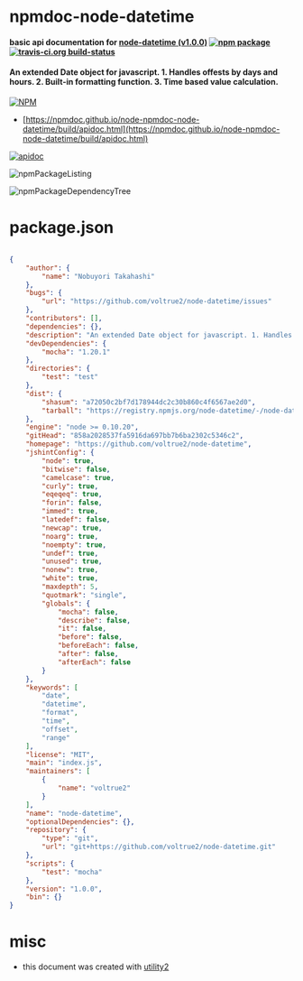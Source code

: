 # npmdoc-node-datetime

#### basic api documentation for  [node-datetime (v1.0.0)](https://github.com/voltrue2/node-datetime)  [![npm package](https://img.shields.io/npm/v/npmdoc-node-datetime.svg?style=flat-square)](https://www.npmjs.org/package/npmdoc-node-datetime) [![travis-ci.org build-status](https://api.travis-ci.org/npmdoc/node-npmdoc-node-datetime.svg)](https://travis-ci.org/npmdoc/node-npmdoc-node-datetime)

#### An extended Date object for javascript. 1. Handles offests by days and hours. 2. Built-in formatting function. 3. Time based value calculation.

[![NPM](https://nodei.co/npm/node-datetime.png?downloads=true&downloadRank=true&stars=true)](https://www.npmjs.com/package/node-datetime)

- [https://npmdoc.github.io/node-npmdoc-node-datetime/build/apidoc.html](https://npmdoc.github.io/node-npmdoc-node-datetime/build/apidoc.html)

[![apidoc](https://npmdoc.github.io/node-npmdoc-node-datetime/build/screenCapture.buildCi.browser.%252Ftmp%252Fbuild%252Fapidoc.html.png)](https://npmdoc.github.io/node-npmdoc-node-datetime/build/apidoc.html)

![npmPackageListing](https://npmdoc.github.io/node-npmdoc-node-datetime/build/screenCapture.npmPackageListing.svg)

![npmPackageDependencyTree](https://npmdoc.github.io/node-npmdoc-node-datetime/build/screenCapture.npmPackageDependencyTree.svg)



# package.json

```json

{
    "author": {
        "name": "Nobuyori Takahashi"
    },
    "bugs": {
        "url": "https://github.com/voltrue2/node-datetime/issues"
    },
    "contributors": [],
    "dependencies": {},
    "description": "An extended Date object for javascript. 1. Handles offests by days and hours. 2. Built-in formatting function. 3. Time based value calculation.",
    "devDependencies": {
        "mocha": "1.20.1"
    },
    "directories": {
        "test": "test"
    },
    "dist": {
        "shasum": "a72050c2bf7d178944dc2c30b860c4f6567ae2d0",
        "tarball": "https://registry.npmjs.org/node-datetime/-/node-datetime-1.0.0.tgz"
    },
    "engine": "node >= 0.10.20",
    "gitHead": "858a2028537fa5916da697bb7b6ba2302c5346c2",
    "homepage": "https://github.com/voltrue2/node-datetime",
    "jshintConfig": {
        "node": true,
        "bitwise": false,
        "camelcase": true,
        "curly": true,
        "eqeqeq": true,
        "forin": false,
        "immed": true,
        "latedef": false,
        "newcap": true,
        "noarg": true,
        "noempty": true,
        "undef": true,
        "unused": true,
        "nonew": true,
        "white": true,
        "maxdepth": 5,
        "quotmark": "single",
        "globals": {
            "mocha": false,
            "describe": false,
            "it": false,
            "before": false,
            "beforeEach": false,
            "after": false,
            "afterEach": false
        }
    },
    "keywords": [
        "date",
        "datetime",
        "format",
        "time",
        "offset",
        "range"
    ],
    "license": "MIT",
    "main": "index.js",
    "maintainers": [
        {
            "name": "voltrue2"
        }
    ],
    "name": "node-datetime",
    "optionalDependencies": {},
    "repository": {
        "type": "git",
        "url": "git+https://github.com/voltrue2/node-datetime.git"
    },
    "scripts": {
        "test": "mocha"
    },
    "version": "1.0.0",
    "bin": {}
}
```



# misc
- this document was created with [utility2](https://github.com/kaizhu256/node-utility2)
